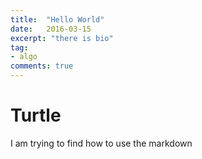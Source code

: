 ```yaml
---
title:  "Hello World"
date:   2016-03-15
excerpt: "there is bio"
tag:
- algo
comments: true
---
```


# Turtle 
I am trying to find how to use the markdown

